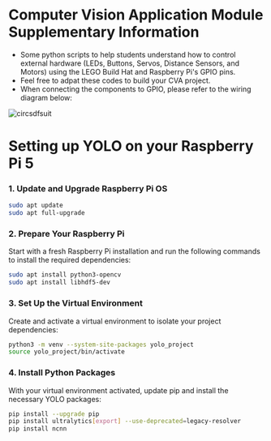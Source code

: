 # Computer Vision Application Module Supplementary Information
* Some python scripts to help students understand how to control external hardware (LEDs, Buttons, Servos, Distance Sensors, and Motors) using the LEGO Build Hat and Raspberry Pi's GPIO pins.
* Feel free to adpat these codes to build your CVA project.
* When connecting the components to GPIO, please refer to the wiring diagram below:

![circsdfsuit](https://github.com/user-attachments/assets/0527fdda-63a7-4880-b66f-16abd54f72dc)


# Setting up YOLO on your Raspberry Pi 5

### 1. Update and Upgrade Raspberry Pi OS

```bash
sudo apt update
sudo apt full-upgrade
```

### 2. Prepare Your Raspberry Pi

Start with a fresh Raspberry Pi installation and run the following commands to install the required dependencies:

```bash
sudo apt install python3-opencv
sudo apt install libhdf5-dev
```

### 3. Set Up the Virtual Environment  

Create and activate a virtual environment to isolate your project dependencies:  

```bash
python3 -m venv --system-site-packages yolo_project
source yolo_project/bin/activate
```

### 4. Install Python Packages  

With your virtual environment activated, update pip and install the necessary YOLO packages:

```bash
pip install --upgrade pip
pip install ultralytics[export] --use-deprecated=legacy-resolver
pip install ncnn
```

